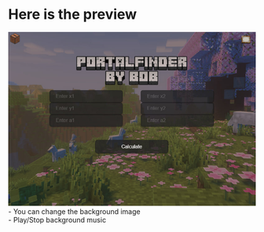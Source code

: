 # Here is the preview
<img src="https://github.com/mmnvb/mmnvb/blob/main/img/portal_ui.jpg">
- You can change the background image<br>
- Play/Stop background music
